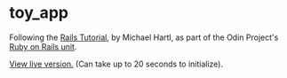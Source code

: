 # toy_app

Following the [Rails Tutorial](https://www.railstutorial.org/book/toy_app), by Michael Hartl, as part of the Odin Project's [Ruby on Rails unit](https://www.theodinproject.com/courses/ruby-on-rails/lessons/a-railsy-web-refresher).

[View live version.](https://vast-spire-64894.herokuapp.com/) (Can take up to 20 seconds to initialize). 
